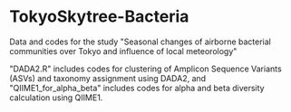 # TokyoSkytree-Bacteria

Data and codes for the study "Seasonal changes of airborne bacterial communities over Tokyo and influence of local meteorology"

"DADA2.R" includes codes for clustering of Amplicon Sequence Variants (ASVs) and taxonomy assignment using DADA2, and "QIIME1_for_alpha_beta" includes codes for alpha and beta diversity calculation using QIIME1.
